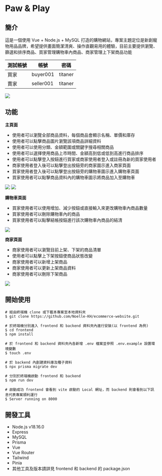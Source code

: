 # Paw & Play

## 簡介

這是一個使用 Vue + Node.js + MySQL 打造的購物網站，專案主題定位是新創寵物用品品牌，希望提供畫面簡潔清爽、操作直觀易用的體驗，目前主要提供瀏覽、篩選和排序商品、買家管理購物車內商品、商家管理上下架商品功能

| 測試帳號 | 帳號      | 密碼    |
| -------- | --------- | ------- |
| 買家     | buyer001  | titaner |
| 賣家     | seller001 | titaner |

![](https://res.cloudinary.com/dcgkzdjtr/image/upload/v1690294400/screencapture-ecommerce-website-tau-ten-vercel-app-2023-07-25-22_12_07_egdctd.png)

## 功能

**主頁面**

- 使用者可以瀏覽全部商品資料，每個商品會顯示名稱、單價和庫存
- 使用者可以點擊商品圖片瀏覽該項商品詳細資料
- 使用者可以使用分類、金額範圍或關鍵字搜尋相關商品
- 使用者可以選擇使用商品上市時間、金額高到低或低到高進行商品排序
- 使用者可以點擊登入按鈕進行買家或商家使用者登入或註冊為新的買家使用者
- 商家使用者登入後可以點擊登出按鈕旁的商家圖示進入商家頁面
- 買家使用者登入後可以點擊登出按鈕旁的購物車圖示進入購物車頁面
- 買家使用者可以點擊商品資料內的購物車圖示將商品加入至購物車

![](https://res.cloudinary.com/dcgkzdjtr/image/upload/v1690305905/screencapture-ecommerce-website-tau-ten-vercel-app-product-2568b3d5-f109-414a-9227-4a33bbd55625-2023-07-25-22_27_45_n2fz2m.png)
![](https://res.cloudinary.com/dcgkzdjtr/image/upload/v1690305796/%E8%9E%A2%E5%B9%95%E6%93%B7%E5%8F%96%E7%95%AB%E9%9D%A2_2023-07-26_010856_uvita2.jpg)

**購物車頁面**

- 買家使用者可以使用增加、減少按鈕或直接輸入來更改購物車內商品數量
- 買家使用者可以刪除購物車內的商品
- 買家使用者可以點擊結帳按鈕進行該次購物車內商品的結清

![](https://res.cloudinary.com/dcgkzdjtr/image/upload/v1690305796/screencapture-localhost-5173-cart-2023-07-26-01_20_27_qpcf1b.png)

**商家頁面**

- 商家使用者可以瀏覽目前上架、下架的商品清單
- 使用者可以點擊上下架按鈕使商品狀態改變
- 商家使用者可以新增上架商品
- 商家使用者可以更新上架商品資料
- 商家使用者可以刪除下架商品

![](https://res.cloudinary.com/dcgkzdjtr/image/upload/v1690305796/screencapture-localhost-5173-store-2023-07-26-01_19_49_h9wrmz.png)

## 開始使用

```
# 經由終端機 clone 或下載本專案至本地資料夾
$ git clone https://github.com/Noelle-KH/ecommerce-website.git

# 於終端機分別進入 frontend 和 backend 資料夾內進行安裝(以 frontend 為例)
$ cd frontend
$ npm install

# 於 frontend 和 backend 資料夾內各新增 .env 檔案並參照 .env.example 設置環境變數
$ touch .env

# 於 backend 內創建資料庫及種子資料
$ npx prisma migrate dev

# 分別於終端機啟動 frontend 和 backend
$ npm run dev

# 啟動成功 frontend 會看到 vite 啟動的 Local 網址，而 backend 則會看到以下訊息代表專案順利運行
$ Server running on 8000
```

## 開發工具

- Node.js v18.16.0
- Express
- MySQL
- Prisma
- Vue
- Vue Router
- Tailwind
- Pinia
- 其他工具及版本請詳見 frontend 和 backend 的 package.json
